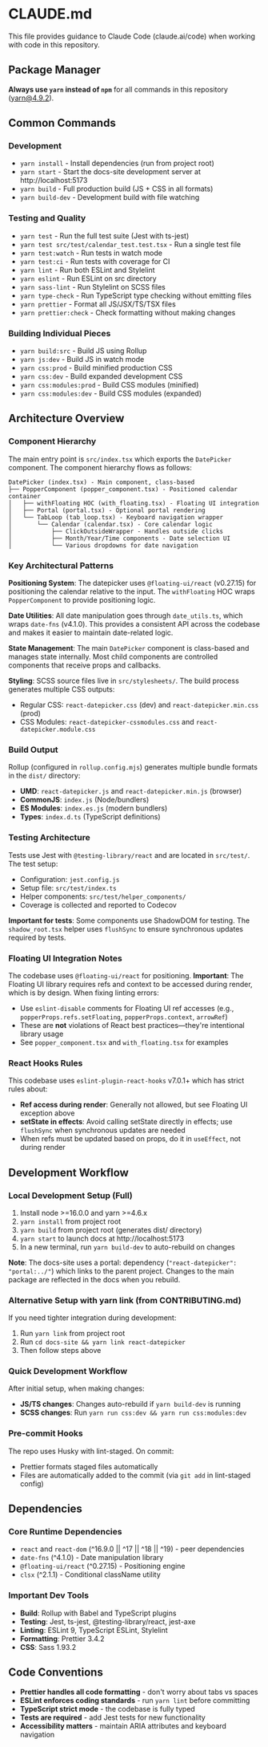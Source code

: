 # CLAUDE.md

This file provides guidance to Claude Code (claude.ai/code) when working with code in this repository.

## Package Manager

**Always use `yarn` instead of `npm`** for all commands in this repository (yarn@4.9.2).

## Common Commands

### Development

- `yarn install` - Install dependencies (run from project root)
- `yarn start` - Start the docs-site development server at http://localhost:5173
- `yarn build` - Full production build (JS + CSS in all formats)
- `yarn build-dev` - Development build with file watching

### Testing and Quality

- `yarn test` - Run the full test suite (Jest with ts-jest)
- `yarn test src/test/calendar_test.test.tsx` - Run a single test file
- `yarn test:watch` - Run tests in watch mode
- `yarn test:ci` - Run tests with coverage for CI
- `yarn lint` - Run both ESLint and Stylelint
- `yarn eslint` - Run ESLint on src directory
- `yarn sass-lint` - Run Stylelint on SCSS files
- `yarn type-check` - Run TypeScript type checking without emitting files
- `yarn prettier` - Format all JS/JSX/TS/TSX files
- `yarn prettier:check` - Check formatting without making changes

### Building Individual Pieces

- `yarn build:src` - Build JS using Rollup
- `yarn js:dev` - Build JS in watch mode
- `yarn css:prod` - Build minified production CSS
- `yarn css:dev` - Build expanded development CSS
- `yarn css:modules:prod` - Build CSS modules (minified)
- `yarn css:modules:dev` - Build CSS modules (expanded)

## Architecture Overview

### Component Hierarchy

The main entry point is `src/index.tsx` which exports the `DatePicker` component. The component hierarchy flows as follows:

```
DatePicker (index.tsx) - Main component, class-based
├── PopperComponent (popper_component.tsx) - Positioned calendar container
│   ├── withFloating HOC (with_floating.tsx) - Floating UI integration
│   ├── Portal (portal.tsx) - Optional portal rendering
│   └── TabLoop (tab_loop.tsx) - Keyboard navigation wrapper
│       └── Calendar (calendar.tsx) - Core calendar logic
│           ├── ClickOutsideWrapper - Handles outside clicks
│           ├── Month/Year/Time components - Date selection UI
│           └── Various dropdowns for date navigation
```

### Key Architectural Patterns

**Positioning System**: The datepicker uses `@floating-ui/react` (v0.27.15) for positioning the calendar relative to the input. The `withFloating` HOC wraps `PopperComponent` to provide positioning logic.

**Date Utilities**: All date manipulation goes through `date_utils.ts`, which wraps `date-fns` (v4.1.0). This provides a consistent API across the codebase and makes it easier to maintain date-related logic.

**State Management**: The main `DatePicker` component is class-based and manages state internally. Most child components are controlled components that receive props and callbacks.

**Styling**: SCSS source files live in `src/stylesheets/`. The build process generates multiple CSS outputs:

- Regular CSS: `react-datepicker.css` (dev) and `react-datepicker.min.css` (prod)
- CSS Modules: `react-datepicker-cssmodules.css` and `react-datepicker.module.css`

### Build Output

Rollup (configured in `rollup.config.mjs`) generates multiple bundle formats in the `dist/` directory:

- **UMD**: `react-datepicker.js` and `react-datepicker.min.js` (browser)
- **CommonJS**: `index.js` (Node/bundlers)
- **ES Modules**: `index.es.js` (modern bundlers)
- **Types**: `index.d.ts` (TypeScript definitions)

### Testing Architecture

Tests use Jest with `@testing-library/react` and are located in `src/test/`. The test setup:

- Configuration: `jest.config.js`
- Setup file: `src/test/index.ts`
- Helper components: `src/test/helper_components/`
- Coverage is collected and reported to Codecov

**Important for tests**: Some components use ShadowDOM for testing. The `shadow_root.tsx` helper uses `flushSync` to ensure synchronous updates required by tests.

### Floating UI Integration Notes

The codebase uses `@floating-ui/react` for positioning. **Important**: The Floating UI library requires refs and context to be accessed during render, which is by design. When fixing linting errors:

- Use `eslint-disable` comments for Floating UI ref accesses (e.g., `popperProps.refs.setFloating`, `popperProps.context`, `arrowRef`)
- These are **not** violations of React best practices—they're intentional library usage
- See `popper_component.tsx` and `with_floating.tsx` for examples

### React Hooks Rules

This codebase uses `eslint-plugin-react-hooks` v7.0.1+ which has strict rules about:

- **Ref access during render**: Generally not allowed, but see Floating UI exception above
- **setState in effects**: Avoid calling setState directly in effects; use `flushSync` when synchronous updates are needed
- When refs must be updated based on props, do it in `useEffect`, not during render

## Development Workflow

### Local Development Setup (Full)

1. Install node >=16.0.0 and yarn >=4.6.x
2. `yarn install` from project root
3. `yarn build` from project root (generates dist/ directory)
4. `yarn start` to launch docs at http://localhost:5173
5. In a new terminal, run `yarn build-dev` to auto-rebuild on changes

**Note**: The docs-site uses a portal: dependency (`"react-datepicker": "portal:../"`) which links to the parent project. Changes to the main package are reflected in the docs when you rebuild.

### Alternative Setup with yarn link (from CONTRIBUTING.md)

If you need tighter integration during development:

1. Run `yarn link` from project root
2. Run `cd docs-site && yarn link react-datepicker`
3. Then follow steps above

### Quick Development Workflow

After initial setup, when making changes:

- **JS/TS changes**: Changes auto-rebuild if `yarn build-dev` is running
- **SCSS changes**: Run `yarn run css:dev && yarn run css:modules:dev`

### Pre-commit Hooks

The repo uses Husky with lint-staged. On commit:

- Prettier formats staged files automatically
- Files are automatically added to the commit (via `git add` in lint-staged config)

## Dependencies

### Core Runtime Dependencies

- `react` and `react-dom` (^16.9.0 || ^17 || ^18 || ^19) - peer dependencies
- `date-fns` (^4.1.0) - Date manipulation library
- `@floating-ui/react` (^0.27.15) - Positioning engine
- `clsx` (^2.1.1) - Conditional className utility

### Important Dev Tools

- **Build**: Rollup with Babel and TypeScript plugins
- **Testing**: Jest, ts-jest, @testing-library/react, jest-axe
- **Linting**: ESLint 9, TypeScript ESLint, Stylelint
- **Formatting**: Prettier 3.4.2
- **CSS**: Sass 1.93.2

## Code Conventions

- **Prettier handles all code formatting** - don't worry about tabs vs spaces
- **ESLint enforces coding standards** - run `yarn lint` before committing
- **TypeScript strict mode** - the codebase is fully typed
- **Tests are required** - add Jest tests for new functionality
- **Accessibility matters** - maintain ARIA attributes and keyboard navigation
